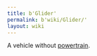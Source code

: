 ```yaml
---
title: b'Glider'
permalink: b'wiki/Glider/'
layout: wiki
---
```


A vehicle without [powertrain](powertrain "wikilink").
